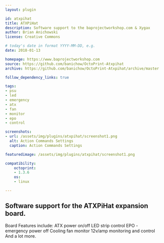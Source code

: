 ```yaml
---
layout: plugin

id: atxpihat
title: ATXPiHat
description: Software support to the baprojectworkshop.com & Xygax
author: Brian Anichowski
license: Creative Commons

# today's date in format YYYY-MM-DD, e.g.
date: 2018-01-13

homepage: https://www.baprojectworkshop.com
source: https://github.com/banichow/OctoPrint-Atxpihat
archive: https://github.com/banichow/OctoPrint-Atxpihat/archive/master.zip

follow_dependency_links: true

tags:
- psu
- led
- emergency
- atx
- fan
- monitor
- epo 
- control

screenshots:
- url: /assets/img/plugins/atxpihat/screenshot1.png
  alt: Action Commands Settings
  caption: Action Commands Settings

featuredimage: /assets/img/plugins/atxpihat/screenshot1.png

compatibility:
	octoprint:
	- 1.3.6
	os:
	- linux

---
```


## Software support for the ATXPiHat expansion board.

Board Features include:
	ATX power on/off
	LED strip control
	EPO - emergency power off
	Cooling fan monitor
	12v/amp monitoring and control
	And a lot more.

